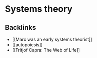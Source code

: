 # Systems theory



<a id="org91f8f39"></a>

## Backlinks

-   [[Marx was an early systems theorist]]
-   [[autopoiesis]]
-   [[Fritjof Capra: The Web of Life]]
